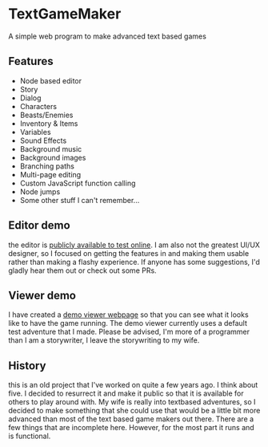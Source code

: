 # TextGameMaker
A simple web program to make advanced text based games

## Features
- Node based editor
- Story
- Dialog
- Characters
- Beasts/Enemies
- Inventory & Items
- Variables
- Sound Effects
- Background music
- Background images
- Branching paths
- Multi-page editing
- Custom JavaScript function calling
- Node jumps
- Some other stuff I can't remember...

## Editor demo
the editor is [publicly available to test online](https://textgamemaker.com/). I am also not the greatest UI/UX designer, so I focused on getting the features in and making them usable rather than making a flashy experience. If anyone has some suggestions, I'd gladly hear them out or check out some PRs.

## Viewer demo
I have created a [demo viewer webpage](https://textgamemaker.com/view/) so that you can see what it looks like to have the game running. The demo viewer currently uses a default test adventure that I made. Please be advised, I'm more of a programmer than I am a storywriter, I leave the storywriting to my wife.

## History
this is an old project that I've worked on quite a few years ago. I think about five. I decided to resurrect it and make it public so that it is available for others to play around with. My wife is really into textbased adventures, so I decided to make something that she could use that would be a little bit more advanced than most of the text based game makers out there. There are a few things that are incomplete here. However, for the most part it runs and is functional.
